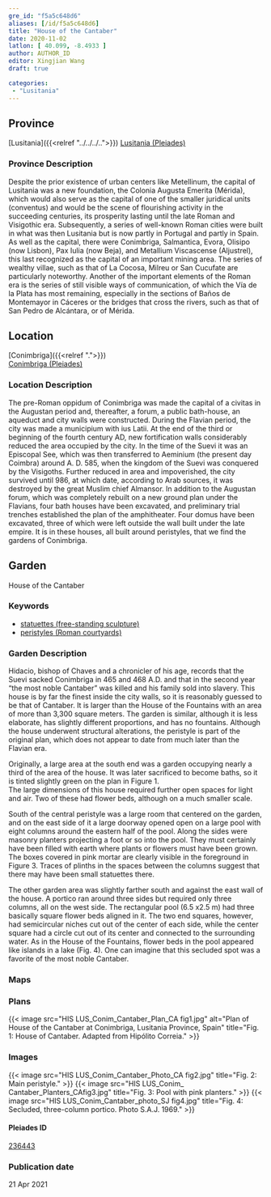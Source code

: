 ```yaml
---
gre_id: "f5a5c648d6"
aliases: [/id/f5a5c648d6]
title: "House of the Cantaber"
date: 2020-11-02
latlon: [ 40.099, -8.4933 ]
author: AUTHOR_ID
editor: Xingjian Wang
draft: true

categories:
 - "Lusitania"
---
```


## Province

[Lusitania]({{<relref "../../../..">}})
[Lusitania (Pleiades)](https://pleiades.stoa.org/places/1101)

### Province Description

Despite the prior existence of urban centers like Metellinum, the capital of Lusitania was a new foundation, the Colonia Augusta Emerita (Mérida), which would also serve as the capital of one of the smaller juridical units (conventus) and would be the scene of flourishing activity in the succeeding centuries, its prosperity lasting until the late Roman and Visigothic era.  Subsequently, a series of well-known Roman cities were built in what was then Lusitania but is now partly in Portugal and partly in Spain. As well as the capital, there were Conimbriga, Salmantica, Evora, Olisipo (now Lisbon), Pax Iulia (now Beja), and Metallium Viscascense (Aljustrel), this last recognized as the capital of an important mining area. The series of wealthy villae, such as that of La Cocosa, Milreu or San Cucufate are particularly noteworthy.  Another of the important elements of the Roman era is the series of still visible ways of communication, of which the Vía de la Plata has most remaining, especially in the sections of Baños de Montemayor in Cáceres or the bridges that cross the rivers, such as that of San Pedro de Alcántara, or of Mérida.

## Location

[Conimbriga]({{<relref ".">}}) \
[Conimbriga (Pleiades)](https://pleiades.stoa.org/places/236443)

### Location Description

The pre-Roman oppidum of Conimbriga was made the capital of a civitas in the Augustan period and, thereafter, a forum, a public bath-house, an aqueduct and city walls were constructed.  During the Flavian period, the city was made a municipium with ius Latii.  At the end of the third or beginning of the fourth century AD, new fortification walls considerably reduced the area occupied by the city.   In the time of the Suevi it was an Episcopal See, which was then transferred to Aeminium (the present day Coimbra) around A. D. 585, when the kingdom of the Suevi was conquered by the Visigoths.  Further reduced in area and impoverished, the city survived until 986, at which date, according to Arab sources, it was destroyed by the great Muslim chief Almansor. In addition to the Augustan forum, which was completely rebuilt on a new ground plan under the Flavians, four bath houses have been excavated, and preliminary trial trenches established the plan of the amphitheater. Four domus have been excavated, three of which were left outside the wall built under the late empire.  It is in these houses, all built around peristyles, that we find the gardens of Conimbriga.

<!-- LEAVE THIS BLANK FOR NOW -->

<!--## Sublocation-->

<!--
[AREA WITHIN LOCATION, LIKE “PALATINE HILL”](GEOREFERENCE LINK)
A sublocation is any area larger than an individual garden, but located within a location. I would always try to include a link to a controlled vocabulary here if possible. This ID may well be different from the Garden ID, e.g., Pompeii versus a Garden in one of the houses which has its own Pleiades ID.
-->

<!--### Sublocation Description-->

<!-- DESCRIPTION -->

## Garden
House of the Cantaber

### Keywords
- [statuettes (free-standing sculpture)](http://vocab.getty.edu/page/aat/300312262)
- [peristyles (Roman courtyards)](http://vocab.getty.edu/page/aat/300004029)

### Garden Description
Hidacio, bishop of Chaves and a chronicler of his age, records that the Suevi sacked Conimbriga in 465 and 468 A.D. and that in the second year “the most noble Cantaber” was killed and his family sold into slavery. This house is by far the finest inside the city walls, so it is reasonably guessed to be that of Cantaber.   It is larger than the House of the Fountains with an area of more than 3,300 square meters.  The garden is similar, although it is less elaborate, has slightly different proportions, and has no fountains.  Although the house underwent structural alterations, the peristyle is part of the original plan, which does not appear to date from much later than the Flavian era.

Originally, a large area at the south end was a garden occupying nearly a third of the area of the house.  It was later sacrificed to become baths, so it is tinted slightly green on the plan in Figure 1.  
The large dimensions of this house required further open spaces for light and air.  Two of these had flower beds, although on a much smaller scale.  

South of the central peristyle was a large room that centered on the garden, and on the east side of it a large doorway opened open on a large pool with eight columns around the eastern half of the pool.  Along the sides were masonry planters projecting a foot or so into the pool.  They must certainly have been filled with earth where plants or flowers must have been grown. The boxes covered in pink mortar are clearly visible in the foreground in Figure 3. Traces of plinths in the spaces between the columns suggest that there may have been small statuettes there.

The other garden area was slightly farther south and against the east wall of the house.  A portico ran around three sides but required only three columns, all on the west side.  The rectangular pool (6.5 x2.5 m) had three basically square flower beds aligned in it.  The two end squares, however, had semicircular niches cut out of the center of each side, while the center square had a circle cut out of its center and connected to the surrounding water.  As in the House of the Fountains, flower beds in the pool appeared like islands in a lake (Fig. 4).  One can imagine that this secluded spot was a favorite of the most noble Cantaber.


### Maps

<!--
{{< image src="FILENAME" alt="ALT_TEXT" title="CAPTION" >}}
-->

### Plans

{{< image src="HIS LUS_Conim_Cantaber_Plan_CA fig1.jpg" alt="Plan of House of the Cantaber at Conimbriga, Lusitania Province, Spain" title="Fig. 1: House of Cantaber. Adapted from Hipólito Correia." >}}

### Images

{{< image src="HIS LUS_Conim_Cantaber_Photo_CA fig2.jpg" title="Fig. 2: Main peristyle." >}}
{{< image src="HIS LUS_Conim_ Cantaber_Planters_CAfig3.jpg" title="Fig. 3: Pool with pink planters." >}}
{{< image src="HIS LUS_Conim_Cantaber_photo_SJ fig4.jpg" title="Fig. 4: Secluded, three-column portico.  Photo S.A.J. 1969." >}}
<!--### Dates-->


<!--### Bibliography
- Morand, I., La Maison aux jets d'eau de Conimbriga (Boccard, Paris, 2005). [(worldcat)](http://www.worldcat.org/oclc/255066311) -->

<!--#### Periodo ID-->

<!-- [PERIODO_ID](https://pleiades.stoa.org/places/PLEIADES_ID) -->

#### Pleiades ID

[236443](https://pleiades.stoa.org/places/236443)

<!--#### TGN ID
[7031751](http://vocab.getty.edu/page/tgn/7031751) -->

<!--### Contributor-->


### Publication date

21 Apr 2021

<!--### Related articles-->

<!-- Links to other related articles. Leave blank for now -->